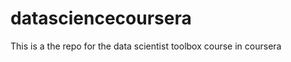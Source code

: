 datasciencecoursera
===================
This is a the repo for the data scientist toolbox course in coursera
